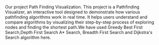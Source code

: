 Our project Path Finding Visualization. This project is a Pathfinding Visualizer, an interactive tool designed to demonstrate
how various pathfinding algorithms work in real time. It helps users understand and compare algorithms by visualizing their
step-by-step process of exploring nodes and finding the shortest path.We have used Greedy Best First Search,Depth First Search A* Search, Breadth First Search and Dijkstra's Search algorithm here.
